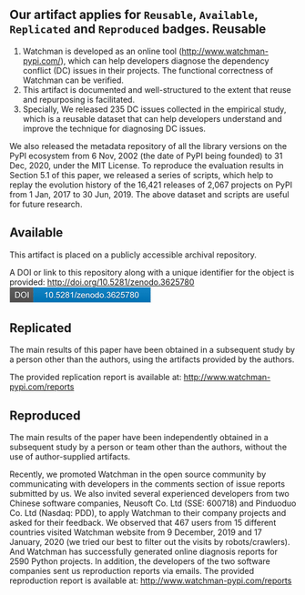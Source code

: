 Our artifact applies for `Reusable`,	`Available`,	`Replicated` and `Reproduced` badges.
Reusable
---
1. Watchman is developed as an online tool (http://www.watchman-pypi.com/), which can help developers diagnose the dependency conflict (DC) issues in their projects. The functional correctness of Watchman can be verified.
2. This artifact is documented and well-structured to the extent that reuse and repurposing is facilitated. 
3. Specially, We released 235 DC issues collected in the empirical study, which is a reusable dataset that can help developers understand and improve the technique for diagnosing DC issues.

We also released the metadata repository of all the library versions on the PyPI ecosystem from 6 Nov, 2002 (the date of PyPI being founded) to 31 Dec, 2020, under the MIT License. To reproduce the evaluation results in Section 5.1 of this paper, we released a series of scripts, which help to replay the evolution history of the 16,421 releases of 2,067 projects on PyPI from 1 Jan, 2017 to 30 Jun, 2019. The above dataset and scripts are useful for future research.

Available
---
This artifact is placed on a publicly accessible archival repository. 

A DOI or link to this repository along with a unique identifier for the object is provided: http://doi.org/10.5281/zenodo.3625780</br>
![](https://github.com/NeolithEra/Figures/blob/master/DOI.png)

Replicated
---
The main results of this paper have been obtained in a subsequent study by a person other than the authors, using the artifacts provided by the authors. 

The provided replication report is available at: http://www.watchman-pypi.com/reports 

Reproduced
---
The main results of the paper have been independently obtained in a subsequent study by a person or team other than the authors, without the use of author-supplied artifacts.

Recently, we promoted Watchman in the open source community by communicating with developers in the comments section of issue reports submitted by us. We also invited several experienced developers from two Chinese software companies, Neusoft Co. Ltd (SSE: 600718) and Pinduoduo Co. Ltd (Nasdaq: PDD), to apply Watchman to their company projects and asked for their feedback. 
We observed that 467 users from 15 different countries visited Watchman website from 9 December, 2019 and 17 January, 2020 (we tried our best to filter out the visits by robots/crawlers). And Watchman has successfully generated online diagnosis reports for 2590 Python projects. In addition, the developers of the two software companies sent us reproduction reports via emails.
The provided reproduction report is available at: http://www.watchman-pypi.com/reports
